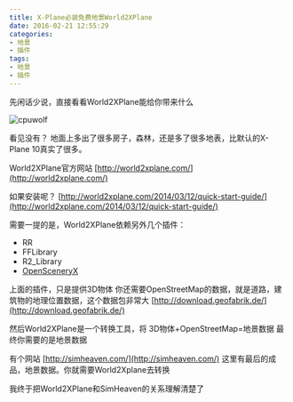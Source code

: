 ```yaml
---
title: X-Plane必装免费地景World2XPlane
date: 2016-02-21 12:55:29
categories:
- 地景
- 插件
tags:
- 地景
- 插件
---
```


先闲话少说，直接看看World2XPlane能给你带来什么

![cpuwolf](/images/data/attachment/201602/21/205439qmvag4vlb9lvfue6.jpg)

看见没有？
地面上多出了很多房子，森林，还是多了很多地表，比默认的X-Plane 10真实了很多。

World2XPlane官方网站
[http://world2xplane.com/](http://world2xplane.com/)

如果安装呢？
[http://world2xplane.com/2014/03/12/quick-start-guide/](http://world2xplane.com/2014/03/12/quick-start-guide/)

需要一提的是，World2XPlane依赖另外几个插件：

* RR
* FFLibrary
* R2_Library
* [OpenSceneryX](http://simflie.cn/forum.php?mod=viewthread&tid=144&fromuid=1/)


上面的插件，只是提供3D物体
你还需要OpenStreetMap的数据，就是道路，建筑物的地理位置数据，这个数据包非常大
[http://download.geofabrik.de/](http://download.geofabrik.de/)

然后World2XPlane是一个转换工具，将 3D物体+OpenStreetMap=地景数据
最终你需要的是地景数据

有个网站
[http://simheaven.com/](http://simheaven.com/)
这里有最后的成品，地景数据。你就需要World2Xplane去转换

我终于把World2XPlane和SimHeaven的关系理解清楚了


